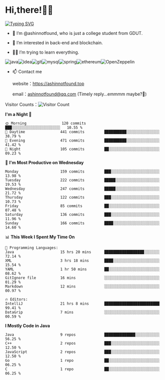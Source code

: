 # Hi,there!👨‍🔧
[![Typing SVG](https://readme-typing-svg.herokuapp.com?font=Fira+Code&pause=1000&width=435&lines=Welcome%2C+this+is+ashinnotfound%F0%9F%98%81+)](https://git.io/typing-svg)

- 👋 I’m @ashinnotfound, who is just a college student from GDUT.

- 👀 I’m interested in back-end and blockchain.

- 👨‍🔧 I’m trying to learn everything.

![java](https://img.shields.io/badge/Java-ED8B00?style=for-the-badge&logo=openjdk&logoColor=white)![idea](https://img.shields.io/badge/IntelliJ_IDEA-000000.svg?style=for-the-badge&logo=intellij-idea&logoColor=white
)![git](https://img.shields.io/badge/GIT-E44C30?style=for-the-badge&logo=git&logoColor=white
)![mysql](https://img.shields.io/badge/MySQL-005C84?style=for-the-badge&logo=mysql&logoColor=white)![spring](https://img.shields.io/badge/Spring-6DB33F?style=for-the-badge&logo=spring&logoColor=white)![ethereum](https://img.shields.io/badge/Ethereum-3C3C3D?style=for-the-badge&logo=Ethereum&logoColor=white)![OpenZeppelin](https://img.shields.io/badge/OpenZeppelin-4E5EE4?logo=openzeppelin&logoColor=fff&style=for-the-badge)


- 📫 Contact me
    
    website：https://ashinnotfound.top
    
    email：ashinnotfound@qq.com (Timely reply...emmmm maybe?🤪)

​Visitor Counts：![Visitor Count](https://profile-counter.glitch.me/ashinnotfound/count.svg)

<!--START_SECTION:waka-->
**I'm a Night 🦉** 

```text
🌞 Morning                120 commits         ███░░░░░░░░░░░░░░░░░░░░░░   10.55 % 
🌆 Daytime                441 commits         ██████████░░░░░░░░░░░░░░░   38.79 % 
🌃 Evening                471 commits         ██████████░░░░░░░░░░░░░░░   41.42 % 
🌙 Night                  105 commits         ██░░░░░░░░░░░░░░░░░░░░░░░   09.23 % 
```
📅 **I'm Most Productive on Wednesday** 

```text
Monday                   159 commits         ███░░░░░░░░░░░░░░░░░░░░░░   13.98 % 
Tuesday                  222 commits         █████░░░░░░░░░░░░░░░░░░░░   19.53 % 
Wednesday                247 commits         █████░░░░░░░░░░░░░░░░░░░░   21.72 % 
Thursday                 122 commits         ███░░░░░░░░░░░░░░░░░░░░░░   10.73 % 
Friday                   85 commits          ██░░░░░░░░░░░░░░░░░░░░░░░   07.48 % 
Saturday                 136 commits         ███░░░░░░░░░░░░░░░░░░░░░░   11.96 % 
Sunday                   166 commits         ████░░░░░░░░░░░░░░░░░░░░░   14.60 % 
```


📊 **This Week I Spent My Time On** 

```text
💬 Programming Languages: 
Java                     15 hrs 20 mins      ██████████████████░░░░░░░   72.14 % 
XML                      3 hrs 18 mins       ████░░░░░░░░░░░░░░░░░░░░░   15.54 % 
YAML                     1 hr 50 mins        ██░░░░░░░░░░░░░░░░░░░░░░░   08.62 % 
GitIgnore file           16 mins             ░░░░░░░░░░░░░░░░░░░░░░░░░   01.29 % 
Markdown                 12 mins             ░░░░░░░░░░░░░░░░░░░░░░░░░   00.97 % 

🔥 Editors: 
IntelliJ                 21 hrs 8 mins       █████████████████████████   99.41 % 
DataGrip                 7 mins              ░░░░░░░░░░░░░░░░░░░░░░░░░   00.59 % 
```

**I Mostly Code in Java** 

```text
Java                     9 repos             ██████████████░░░░░░░░░░░   56.25 % 
C++                      2 repos             ███░░░░░░░░░░░░░░░░░░░░░░   12.50 % 
JavaScript               2 repos             ███░░░░░░░░░░░░░░░░░░░░░░   12.50 % 
Go                       1 repo              ██░░░░░░░░░░░░░░░░░░░░░░░   06.25 % 
C                        1 repo              ██░░░░░░░░░░░░░░░░░░░░░░░   06.25 % 
```




<!--END_SECTION:waka-->
